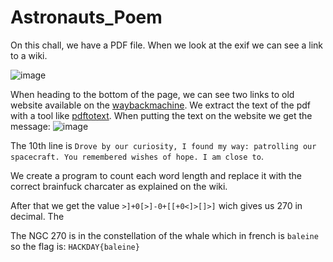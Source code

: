 

# Astronauts_Poem

On this chall, we have a PDF file. When we look at the exif we can see a link to a wiki. 

![image](https://user-images.githubusercontent.com/73934639/226390466-a79d4a3c-7507-46d9-aaf2-8d839ebf020a.png)

When heading to the bottom of the page, we can see two links to old website available on the [waybackmachine](https://web.archive.org/web/20210506123139/https://mcaweb.matc.edu/winslojr/vicom128/final/tio/index.html).
We extract the text of the pdf with a tool like [pdftotext](https://poppler.freedesktop.org/). When putting the text on the website we get the message: 
![image](https://user-images.githubusercontent.com/73934639/226391851-446b60ec-918a-4c1b-9de4-2b873dfbf879.png)

The 10th line is ```Drove by our curiosity, I found my way: patrolling our spacecraft. You remembered wishes of hope. I am close to```.

We create a program to count each word length and replace it with the correct brainfuck charcater as explained on the wiki.

After that we get the  value ```>]+0[>]-0+[[+0<]>[]>]``` wich gives us 270 in decimal. The 

The NGC 270 is in the constellation of the whale which in french is ```baleine``` so the flag is: ```HACKDAY{baleine}```
